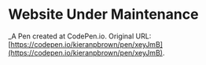 # Website Under Maintenance
 _A Pen created at CodePen.io. Original URL: [https://codepen.io/kieranpbrown/pen/xeyJmB](https://codepen.io/kieranpbrown/pen/xeyJmB).

 